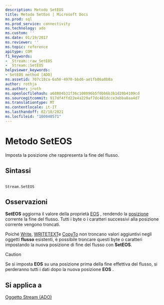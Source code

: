 ```yaml
---
description: Metodo SetEOS
title: Metodo SetEos | Microsoft Docs
ms.prod: sql
ms.prod_service: connectivity
ms.technology: ado
ms.custom: ''
ms.date: 01/19/2017
ms.reviewer: ''
ms.topic: reference
apitype: COM
f1_keywords:
- _Stream::raw_SetEOS
- _Stream::SetEOS
helpviewer_keywords:
- SetEOS method [ADO]
ms.assetid: 707c18ca-6a56-4970-bbd6-ae1fb86a0b8a
author: rothja
ms.author: jroth
ms.openlocfilehash: a68804b31f36c108096b5f0bb6b3b1d20b4109cd
ms.sourcegitcommit: 917df4ffd22e4a229af7dc481dcce3ebba0aa4d7
ms.translationtype: MT
ms.contentlocale: it-IT
ms.lasthandoff: 02/10/2021
ms.locfileid: "100040571"
---
```

# <a name="seteos-method"></a>Metodo SetEOS
Imposta la posizione che rappresenta la fine del flusso.  
  
## <a name="syntax"></a>Sintassi  
  
```  
  
Stream.SetEOS  
```  
  
## <a name="remarks"></a>Osservazioni  
 **SetEOS** aggiorna il valore della proprietà [EOS](./eos-property.md) , rendendo la [posizione](./position-property-ado.md) corrente la fine del flusso. Tutti i byte o i caratteri successivi alla posizione corrente vengono troncati.  
  
 Poiché [Write](./write-method.md), [WRITETEXT](./writetext-method.md)e [CopyTo](./copyto-method-ado.md) non troncano valori aggiuntivi negli oggetti **flusso** esistenti, è possibile troncare questi byte o caratteri impostando la nuova posizione di fine del flusso con **SetEOS**.  
  
> [!CAUTION]
>  Se si imposta **EOS** su una posizione prima della fine effettiva del flusso, si perderanno tutti i dati dopo la nuova posizione **EOS** .  
  
## <a name="applies-to"></a>Si applica a  
 [Oggetto Stream (ADO)](./stream-object-ado.md)